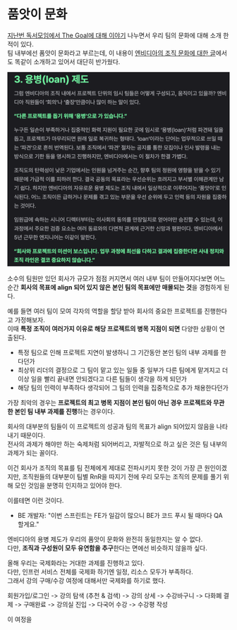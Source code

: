 # 품앗이 문화

[지난번 독서모임에서 The Goal에 대해 이야기](https://jojoldu.tistory.com/807) 나누면서 우리 팀의 문화에 대해 소개 한적이 있다.  
팀 내부에선 품앗이 문화라고 부르는데, 이 내용이 [엔비디아의 조직 문화에 대한 글](https://eopla.net/magazines/23435#)에서도 똑같이 소개하고 있어서 대단히 반가웠다.

![1](./images/1.png)

소수의 팀원만 있던 회사가 규모가 점점 커지면서 여러 내부 팀이 만들어지다보면 어느 순간 **회사의 목표에 align 되어 있지 않은 본인 팀의 목표에만 매몰되는 것**을 경험하게 된다.  
  
예를 들면 여러 팀이 모여 각자의 역할을 할당 받아 회사의 중요한 프로젝트를 진행한다고 가정해보자.  
이때 **특정 조직이 여러가지 이유로 해당 프로젝트의 병목 지점이 되면** 다양한 상황이 연출된다.

- 특정 팀으로 인해 프로젝트 지연이 발생하니 그 기간동안 본인 팀의 내부 과제를 한다던가
- 최상위 리더의 결정으로 그 팀이 맡고 있는 일들 중 일부가 다른 팀에게 맡겨지고 더이상 일을 빨리 끝내면 안되겠다고 다른 팀들이 생각을 하게 되던가
- 해당 팀의 인력이 부족하다 생각되어 그 팀의 인력을 집중적으로 추가 채용한다던가

가장 최악의 경우는 **프로젝트의 최고 병목 지점이 본인 팀이 아닌 경우 프로젝트와 무관한 본인 팀 내부 과제를 진행**하는 경우이다.  

회사의 대부분의 팀들이 이 프로젝트의 성공과 팀의 목표가 align 되어있지 않음을 나타내기 때문이다.  
전사의 과제가 해야만 하는 숙제처럼 되어버리고, 자발적으로 하고 싶은 것은 팀 내부의 과제가 되는 꼴이다.  
  
이건 회사가 조직의 목표를 팀 전체에게 제대로 전파시키지 못한 것이 가장 큰 원인이겠지만, 조직원들의 대부분이 팀별 RnR을 따지기 전에 우리 모두는 조직의 문제를 풀기 위해 모인 것임을 분명히 인지하고 있어야 한다.  



이를테면 이런 것이다.

- BE 개발자: "이번 스프린트는 FE가 일감이 많으니 BE가 코드 푸시 될 때마다 QA 할게요."

엔비디아의 용병 제도가 우리의 품앗이 문화와 완전히 동일한지는 알 수 없다.  
다만, **조직과 구성원이 모두 유연함을 추구**한다는 면에선 비슷하지 않을까 싶다.  


올해 우리는 국제화라는 거대한 과제를 진행하고 있다.  
다만, 인프런 서비스 전체를 국제화 하기엔 일정, 리소스 모두가 부족하다.  
그래서 강의 구매/수강 여정에 대해서만 국제화를 하기로 했다.  

회원가입/로그인 -> 강의 탐색 (추천 & 검색) -> 강의 상세 -> 수강바구니 -> 다화폐 결제 -> 구매완료 -> 강의실 진입 -> 다국어 수강 -> 수강평 작성

이 여정을 